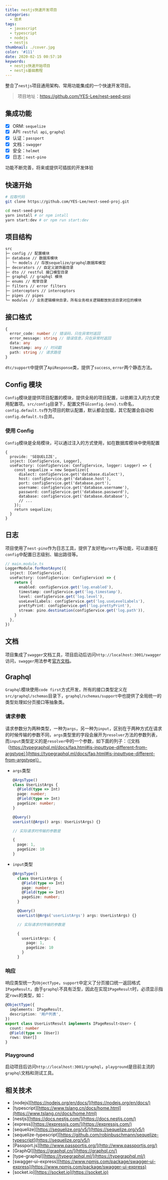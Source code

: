 ```yaml
---
title: nestjs快速开发项目
categories:
  - 技术
tags:
  - javascript
  - typescript
  - nodejs
  - nestjs
thumbnail: ./cover.jpg
color: '#111'
date: 2020-02-15 00:57:10
keywords:
  - nestjs快速开始项目
  - nestjs基础教程
---
```


整合了`nestjs`项目通用架构、常用功能集成的一个快速开发项目。

<!-- more -->

> 项目地址：https://github.com/YES-Lee/nest-seed-proj

## 集成功能

- [x] ORM: `sequelize`
- [x] API: `restful api`, `graphql`
- [x] 认证：`passport`
- [x] 文档：`swagger`
- [x] 安全：`helmet`
- [x] 日志：`nest-pino`

功能不断完善，将来或提供可插拔的开发体验

## 快速开始

```bash
# 拉取代码
git clone https://github.com/YES-Lee/nest-seed-proj.git

cd nest-seed-proj
yarn install # or npm intall
yarn start:dev # or npm run start:dev
```

## 项目结构

```bash
src
├─ config // 配置模块
├─ database // 数据库模块
│  └─ models // 存放sequelize/graphql数据库模型
├─ decorators // 自定义装饰器目录
├─ dto // restful 接口模型目录
├─ graphql // graphql 模块
├─ enums // 枚举目录
├─ filters // error filters
├─ interceptors // interceptors
├─ pipes // pipes
└─ modules // 业务逻辑模块目录，所有业务相关逻辑都放到该目录对应的模块
```

## 接口格式

```typescript
{
  error_code: number // 错误码，只在异常时返回
  error_message: string // 错误信息，只在异常时返回
  data: any
  timestamp: any // 时间戳
  path: string // 请求路径
}
```

`dtc/support`中提供了`ApiResponse`类，提供了`success`, `error`两个静态方法。

## Config 模块

`Config`模块是提供项目配置的模块，提供全局的项目配置，以依赖注入的方式使用配置项。`src/config`目录下，配置文件以`config.{env}.ts`命名，`config.default.ts`作为项目的默认配置，默认都会加载，其它配置会自动和`config.default.ts`合并。

### 使用 Config

`Config`模块是全局模块，可以通过注入的方式使用，如在数据库模块中使用配置

```typescript{6-11}
{
  provide: 'SEQUELIZE',
  inject: [ConfigService, Logger],
  useFactory: (configService: ConfigService, logger: Logger) => {
    const sequelize = new Sequelize({
      dialect: configService.get('database.dialect'),
      host: configService.get('database.host'),
      port: configService.get('database.port'),
      username: configService.get('database.username'),
      password: configService.get('database.password'),
      database: configService.get('database.database'),
      // ...
    });
    return sequelize;
  }
}
```

## 日志

项目使用了`nest-pino`作为日志工具，提供了友好地`pretty`等功能，可以直接在`config`中配置日志级别、输出路径等。

```typescript
// main.module.ts
LoggerModule.forRootAsync({
  inject: [ConfigService],
  useFactory: (configService: ConfigService) => {
    return {
      enabled: configService.get('log.enabled'),
      timestamp: configService.get('log.timestamp'),
      level: configService.get('log.level'),
      useLevelLabels: configService.get('log.useLevelLabels'),
      prettyPrint: configService.get('log.prettyPrint'),
      stream: pino.destination(configService.get('log.path')),
    }
  },
})
```

## 文档

项目集成了`swagger`文档工具，项目启动后访问`http://localhost:3001/swagger`访问，`swagger`用法参考[官方文档](https://docs.nestjs.com/recipes/swagger)。

## Graphql

`Graphql`模块使用`code first`方式开发，所有的接口类型定义在`src/graphql/schemas`目录下，`graphql/schemas/support`中也提供了全局统一的类型处理如分页接口等抽象类。

### 请求参数

请求参数分为两种类型，一种为`args`，另一种为`input`，区别在于两种方式在请求的时候传输的参数不同，`args`类型里的字段会展开为`resolver`方法的参数列表，而`input`类型定义的是`resolver`中的一个参数，如下面的列子：（[文档（https://typegraphql.ml/docs/faq.html#is-inputtype-different-from-argstype）](https://typegraphql.ml/docs/faq.html#is-inputtype-different-from-argstype)）

- `args`类型

  ```typescript
  @ArgsType()
  class UserListArgs {
    @Field(type => Int)
    page: number;
    @Field(type => Int)
    pageSize: number;
  }

  @Query()
  userList(@Args() args: UserListArgs) {}

  // 实际请求时传输的参数是

  {
    page: 1,
    pageSize: 10
  }

  ```

- `input`类型

  ```typescript
  @ArgsType()
    class UserListArgs {
      @Field(type => Int)
      page: number;
      @Field(type => Int)
      pageSize: number;
    }

    @Query()
    userList(@Args('userListArgs') args: UserListArgs) {}

    // 实际请求时传输的参数是

    {
      userListArgs: {
        page: 1,
        pageSize: 10
      }
    }

  ```

### 响应

响应类型统一为`ObjectType`，`support`中定义了分页接口统一返回格式`IPageResult`，由于`graphql`不具有泛型，因此在实现`IPageResult`时，必须显示指定`rows`的类型，如：

```typescript
@ObjectType({
  implements: IPageResult,
  description: '用户列表',
})
export class UserListResult implements IPageResult<User> {
  count: number
  @Field(type => [User])
  rows: User[]
}
```

### Playground

启动项目后访问`http://localhost:3001/graphql`，`playground`是目前主流的`graphql`文档和测试工具。

## 相关技术

- [nodejs][https://nodejs.org/en/docs/](https://nodejs.org/en/docs/)
- [typescript][https://www.tslang.cn/docs/home.html](https://www.tslang.cn/docs/home.html)
- [nestjs][https://docs.nestjs.com/](https://docs.nestjs.com/)
- [express][https://expressjs.com/](https://expressjs.com/)
- [sequelize][https://sequelize.org/v5/](https://sequelize.org/v5/)
- [sequelize-typescript][https://github.com/robinbuschmann/sequelize-typescript](https://sequelize.org/v5/)
- [Passport.js][http://www.passportjs.org/](http://www.passportjs.org/)
- [GraphQl][https://graphql.cn/](https://graphql.cn/)
- [type-graphql][https://typegraphql.ml/](https://typegraphql.ml/)
- [swagger-ui-express][https://www.npmjs.com/package/swagger-ui-express](https://www.npmjs.com/package/swagger-ui-express)
- [socket.io][https://socket.io](https://socket.io)

